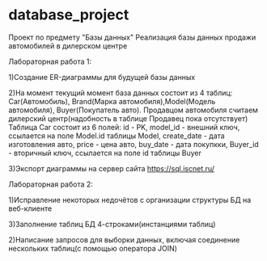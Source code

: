 # database_project
Проект по предмету "Базы данных"
Реализация базы данных продажи автомобилей в дилерском центре

Лабораторная работа 1:

1)Создание ER-диаграммы для будущей базы данных

2)На момент текущий момент база данных состоит из 4 таблиц: Car(Автомобиль), Brand(Марка автомобиля),Model(Модель автомобиля), Buyer(Покупатель авто). Продавцом автомобиля считаем дилерский центр(надобность в таблице Продавец пока отсутствует)
Таблица Car состоит из 6 полей: id - PK, model_id - внешний ключ, ссылается на поле Model.id таблицы Model, create_date - дата изготовления авто, price - цена авто, buy_date - дата покупкки, Buyer_id - вторичный ключ, ссылается на поле id таблицы Buyer 

3)Экспорт диаграммы на сервер сайта https://sql.iscnet.ru/

Лабораторная работа 2:

1)Исправление некоторых недочётов с организации структуры БД на веб-клиенте

3)Заполнение таблиц БД 4-строками(инстанциями таблиц)

2)Написание запросов для выборки данных, включая соединение нескольких таблиц(с помощью оператора JOIN)

